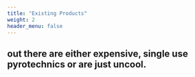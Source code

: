 ```yaml
---
title: "Existing Products"
weight: 2
header_menu: false
---
```



## out there are either expensive, single use pyrotechnics or are just uncool.
